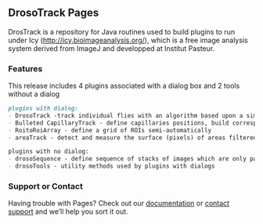 ## DrosoTrack Pages

DrosTrack is a repository for Java routines used to build plugins to run under Icy (http://icy.bioimageanalysis.org/), which is a free image analysis system derived from ImageJ and developped at Institut Pasteur.

### Features

This release includes 4 plugins associated with a dialog box and 2 tools without a dialog

```markdown
plugins with dialog:
- DrosoTrack -track individual flies with an algorithm based upon a simple threshold and save results to an Excel file
- Bulleted CapillaryTrack - define capillaries positions, build corresponding kymographs and track their liquid level + export to Excel file
- RoitoRoiArray - define a grid of ROIs semi-automatically
- areaTrack - detect and measure the surface (pixels) of areas filtered 

plugins with no dialog:
- drosoSequence - define sequence of stacks of images which are only partly loaded into memory
- drosoTools - utility methods used by plugins with dialogs
```


### Support or Contact

Having trouble with Pages? Check out our [documentation](https://help.github.com/categories/github-pages-basics/) or [contact support](https://github.com/contact) and we’ll help you sort it out.
